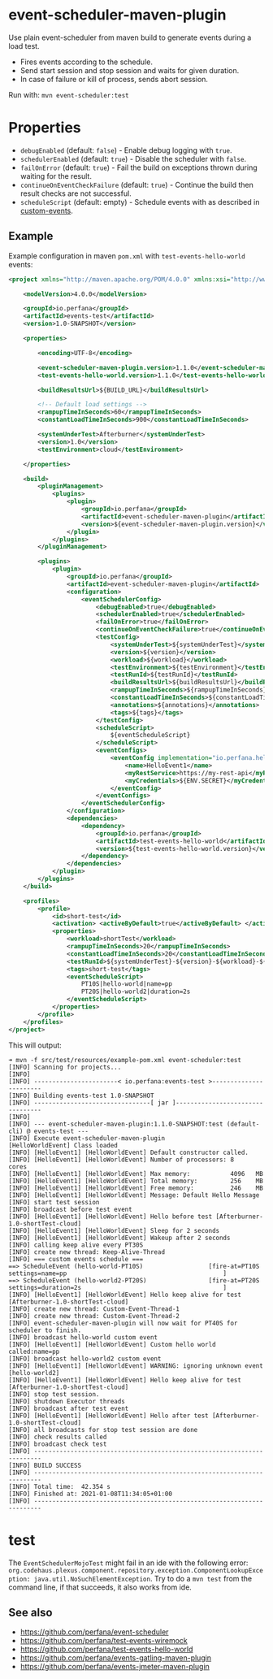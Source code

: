 # event-scheduler-maven-plugin

Use plain event-scheduler from maven build to generate events during a load test.

 * Fires events according to the schedule.
 * Send start session and stop session and waits for given duration.
 * In case of failure or kill of process, sends abort session.

Run with: `mvn event-scheduler:test`

# Properties

* `debugEnabled` (default: `false`) - Enable debug logging with `true`.
* `schedulerEnabled` (default: `true`) - Disable the scheduler with `false`.
* `failOnError` (default: `true`) - Fail the build on exceptions thrown during waiting for the result.
* `continueOnEventCheckFailure` (default: `true`) - Continue the build then result checks are not successful.
* `scheduleScript` (default: empty) - Schedule events with as described in [custom-events](https://github.com/perfana/event-scheduler#custom-events).

## Example 

Example configuration in maven `pom.xml` with `test-events-hello-world` events:

```xml 
<project xmlns="http://maven.apache.org/POM/4.0.0" xmlns:xsi="http://www.w3.org/2001/XMLSchema-instance" xsi:schemaLocation="http://maven.apache.org/POM/4.0.0 http://maven.apache.org/xsd/maven-4.0.0.xsd">

    <modelVersion>4.0.0</modelVersion>

    <groupId>io.perfana</groupId>
    <artifactId>events-test</artifactId>
    <version>1.0-SNAPSHOT</version>

    <properties>

        <encoding>UTF-8</encoding>

        <event-scheduler-maven-plugin.version>1.1.0</event-scheduler-maven-plugin.version>
        <test-events-hello-world.version>1.1.0</test-events-hello-world.version>

        <buildResultsUrl>${BUILD_URL}</buildResultsUrl>

        <!-- Default load settings -->
        <rampupTimeInSeconds>60</rampupTimeInSeconds>
        <constantLoadTimeInSeconds>900</constantLoadTimeInSeconds>

        <systemUnderTest>Afterburner</systemUnderTest>
        <version>1.0</version>
        <testEnvironment>cloud</testEnvironment>

    </properties>

    <build>
        <pluginManagement>
            <plugins>
                <plugin>
                    <groupId>io.perfana</groupId>
                    <artifactId>event-scheduler-maven-plugin</artifactId>
                    <version>${event-scheduler-maven-plugin.version}</version>
                </plugin>
            </plugins>
        </pluginManagement>

        <plugins>
            <plugin>
                <groupId>io.perfana</groupId>
                <artifactId>event-scheduler-maven-plugin</artifactId>
                <configuration>
                    <eventSchedulerConfig>
                        <debugEnabled>true</debugEnabled>
                        <schedulerEnabled>true</schedulerEnabled>
                        <failOnError>true</failOnError>
                        <continueOnEventCheckFailure>true</continueOnEventCheckFailure>
                        <testConfig>
                            <systemUnderTest>${systemUnderTest}</systemUnderTest>
                            <version>${version}</version>
                            <workload>${workload}</workload>
                            <testEnvironment>${testEnvironment}</testEnvironment>
                            <testRunId>${testRunId}</testRunId>
                            <buildResultsUrl>${buildResultsUrl}</buildResultsUrl>
                            <rampupTimeInSeconds>${rampupTimeInSeconds}</rampupTimeInSeconds>
                            <constantLoadTimeInSeconds>${constantLoadTimeInSeconds}</constantLoadTimeInSeconds>
                            <annotations>${annotations}</annotations>
                            <tags>${tags}</tags>
                        </testConfig>
                        <scheduleScript>
                            ${eventScheduleScript}
                        </scheduleScript>
                        <eventConfigs>
                            <eventConfig implementation="io.perfana.helloworld.event.HelloWorldEventConfig">
                                <name>HelloEvent1</name>
                                <myRestService>https://my-rest-api</myRestService>
                                <myCredentials>${ENV.SECRET}</myCredentials>
                            </eventConfig>
                        </eventConfigs>
                    </eventSchedulerConfig>
                </configuration>
                <dependencies>
                    <dependency>
                        <groupId>io.perfana</groupId>
                        <artifactId>test-events-hello-world</artifactId>
                        <version>${test-events-hello-world.version}</version>
                    </dependency>
                </dependencies>
            </plugin>
        </plugins>
    </build>

    <profiles>
        <profile>
            <id>short-test</id>
            <activation> <activeByDefault>true</activeByDefault> </activation>
            <properties>
                <workload>shortTest</workload>
                <rampupTimeInSeconds>20</rampupTimeInSeconds>
                <constantLoadTimeInSeconds>20</constantLoadTimeInSeconds>
                <testRunId>${systemUnderTest}-${version}-${workload}-${testEnvironment}</testRunId>
                <tags>short-test</tags>
                <eventScheduleScript>
                    PT10S|hello-world|name=pp
                    PT20S|hello-world2|duration=2s
                </eventScheduleScript>
            </properties>
        </profile>
    </profiles>
</project>
```

This will output:

```
➜ mvn -f src/test/resources/example-pom.xml event-scheduler:test
[INFO] Scanning for projects...
[INFO]
[INFO] -----------------------< io.perfana:events-test >-----------------------
[INFO] Building events-test 1.0-SNAPSHOT
[INFO] --------------------------------[ jar ]---------------------------------
[INFO]
[INFO] --- event-scheduler-maven-plugin:1.1.0-SNAPSHOT:test (default-cli) @ events-test ---
[INFO] Execute event-scheduler-maven-plugin
[HelloWorldEvent] Class loaded
[INFO] [HelloEvent1] [HelloWorldEvent] Default constructor called.
[INFO] [HelloEvent1] [HelloWorldEvent] Number of processors: 8      cores
[INFO] [HelloEvent1] [HelloWorldEvent] Max memory:           4096   MB
[INFO] [HelloEvent1] [HelloWorldEvent] Total memory:         256    MB
[INFO] [HelloEvent1] [HelloWorldEvent] Free memory:          246    MB
[INFO] [HelloEvent1] [HelloWorldEvent] Message: Default Hello Message
[INFO] start test session
[INFO] broadcast before test event
[INFO] [HelloEvent1] [HelloWorldEvent] Hello before test [Afterburner-1.0-shortTest-cloud]
[INFO] [HelloEvent1] [HelloWorldEvent] Sleep for 2 seconds
[INFO] [HelloEvent1] [HelloWorldEvent] Wakeup after 2 seconds
[INFO] calling keep alive every PT30S
[INFO] create new thread: Keep-Alive-Thread
[INFO] === custom events schedule ===
==> ScheduleEvent (hello-world-PT10S)                  [fire-at=PT10S    settings=name=pp                                           ]
==> ScheduleEvent (hello-world2-PT20S)                 [fire-at=PT20S    settings=duration=2s                                       ]
[INFO] [HelloEvent1] [HelloWorldEvent] Hello keep alive for test [Afterburner-1.0-shortTest-cloud]
[INFO] create new thread: Custom-Event-Thread-1
[INFO] create new thread: Custom-Event-Thread-2
[INFO] event-scheduler-maven-plugin will now wait for PT40S for scheduler to finish.
[INFO] broadcast hello-world custom event
[INFO] [HelloEvent1] [HelloWorldEvent] Custom hello world called:name=pp
[INFO] broadcast hello-world2 custom event
[INFO] [HelloEvent1] [HelloWorldEvent] WARNING: ignoring unknown event [hello-world2]
[INFO] [HelloEvent1] [HelloWorldEvent] Hello keep alive for test [Afterburner-1.0-shortTest-cloud]
[INFO] stop test session.
[INFO] shutdown Executor threads
[INFO] broadcast after test event
[INFO] [HelloEvent1] [HelloWorldEvent] Hello after test [Afterburner-1.0-shortTest-cloud]
[INFO] all broadcasts for stop test session are done
[INFO] check results called
[INFO] broadcast check test
[INFO] ------------------------------------------------------------------------
[INFO] BUILD SUCCESS
[INFO] ------------------------------------------------------------------------
[INFO] Total time:  42.354 s
[INFO] Finished at: 2021-01-08T11:34:05+01:00
[INFO] ------------------------------------------------------------------------
```

# test

The `EventSchedulerMojoTest` might fail in an ide with the following error: `org.codehaus.plexus.component.repository.exception.ComponentLookupException: java.util.NoSuchElementException`.
Try to do a `mvn test` from the command line, if that succeeds, it also works from ide.

## See also
* https://github.com/perfana/event-scheduler
* https://github.com/perfana/test-events-wiremock
* https://github.com/perfana/test-events-hello-world
* https://github.com/perfana/events-gatling-maven-plugin
* https://github.com/perfana/events-jmeter-maven-plugin
